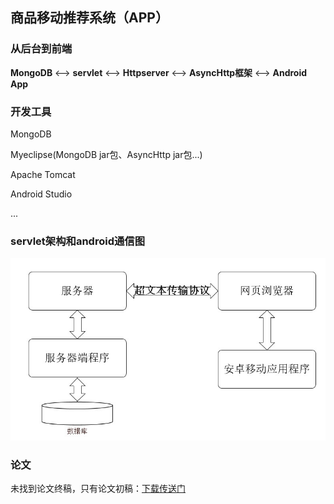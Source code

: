 ## 商品移动推荐系统（APP）

### 从后台到前端
**MongoDB** <--> **servlet** <--> **Httpserver** <--> **AsyncHttp框架** <--> **Android App**
### 开发工具
MongoDB

Myeclipse(MongoDB jar包、AsyncHttp jar包...)

Apache Tomcat

Android Studio

...

### servlet架构和android通信图
![servlet架构和android通信图](https://github.com/zzy928/products-recommend-APP/blob/master/servlet%E6%9E%B6%E6%9E%84%E5%92%8Candroid%E9%80%9A%E4%BF%A1%E5%9B%BE.jpg)


### 论文
未找到论文终稿，只有论文初稿：[下载传送门](https://github.com/zzy928/products-recommend-APP/blob/master/%E5%BC%A0%E6%8C%AF%E6%BA%90_%E5%95%86%E5%93%81%E7%A7%BB%E5%8A%A8%E6%8E%A8%E8%8D%90%E7%B3%BB%E7%BB%9F%E5%88%9D%E7%A8%BF.pdf)
